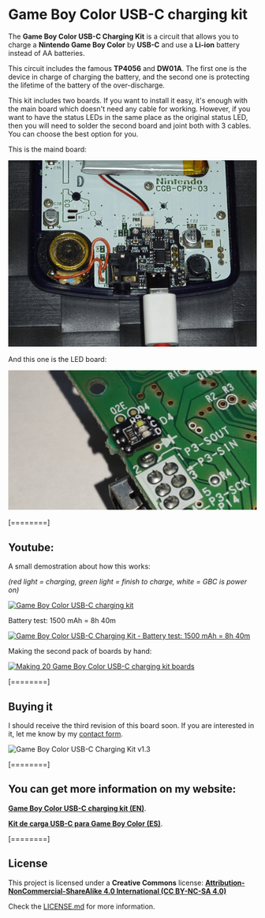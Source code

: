 # Game Boy Color USB-C charging kit

The **Game Boy Color USB-C Charging Kit** is a circuit that allows you to charge a **Nintendo Game Boy Color** by **USB-C** and use a **Li-ion** battery instead of AA batteries.

This circuit includes the famous **TP4056** and **DW01A**. The first one is the device in charge of charging the battery, and the second one is protecting the lifetime of the battery of the over-discharge.

This kit includes two boards. If you want to install it easy, it's enough with the main board which doesn't need any cable for working. However, if you want to have the status LEDs in the same place as the original status LED, then you will need to solder the second board and joint both with 3 cables. You can choose the best option for you.

This is the maind board:

![Game Boy Color USB-C Charging Kit](https://raw.githubusercontent.com/giltesa/Game-Boy-Color-USB-C-charging-kit/master/banner.png)

And this one is the LED board:

![Game Boy Color USB-C Charging Kit](https://raw.githubusercontent.com/giltesa/Game-Boy-Color-USB-C-charging-kit/master/3.%20Documentation/Check%20if%20white%20%20LED%20works%20well/IMG_20210219_231131.jpg)


[========]
## Youtube:

A small demostration about how this works:

*(red light = charging, green light = finish to charge, white = GBC is power on)*

[![Game Boy Color USB-C charging kit](https://img.youtube.com/vi/vwyqkQ_spI8/0.jpg)](https://www.youtube.com/watch?v=vwyqkQ_spI8)


Battery test: 1500 mAh = 8h 40m

[![Game Boy Color USB-C Charging Kit - Battery test: 1500 mAh = 8h 40m](https://img.youtube.com/vi/jIQpzhPCvvI/0.jpg)](https://www.youtube.com/watch?v=jIQpzhPCvvI)


Making the second pack of boards by hand:

[![Making 20 Game Boy Color USB-C charging kit boards](https://img.youtube.com/vi/QD3lMJURSQE/0.jpg)](https://www.youtube.com/watch?v=QD3lMJURSQE)


[========]
## Buying it

I should receive the third revision of this board soon. If you are interested in it, let me know by my [contact form](https://giltesa.com/en/contact "contact form").

![Game Boy Color USB-C Charging Kit v1.3](https://giltesa.com/wp-content/uploads/2020/12/v1.3-Top.jpg)


[========]
## You can get more information on my website:

[**Game Boy Color USB-C charging kit (EN)**](https://giltesa.com/en/2020/12/17/game-boy-color-usb-c-charging-kit).

[**Kit de carga USB-C para Game Boy Color (ES)**](https://giltesa.com/2020/12/17/kit-de-carga-usb-c-para-game-boy-color).



[========]
## License

This project is licensed under a **Creative Commons** license:
**[Attribution-NonCommercial-ShareAlike 4.0 International (CC BY-NC-SA 4.0) ](https://creativecommons.org/licenses/by-nc-sa/4.0/)**

Check the [LICENSE.md](LICENSE.md) for more information.